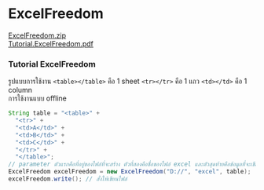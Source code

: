 # ExcelFreedom
[ExcelFreedom.zip](https://github.com/nut077/ExcelFreedom/files/1987460/ExcelFreedom.zip)
<br>
[Tutorial.ExcelFreedom.pdf](https://github.com/nut077/ExcelFreedom/files/1987462/Tutorial.ExcelFreedom.pdf)

### Tutorial ExcelFreedom
รูปแบบการใช้งาน ```<table></table>``` คือ 1 sheet ```<tr></tr>``` คือ 1 แถว ```<td></td>``` คือ 1 column
<br>
การใช้งานแบบ offline
<br>
```java 
String table = "<table>" +
  "<tr>" +
  "<td>A</td>" +
  "<td>B</td>" +
  "<td>C</td>" +
  "</tr>" +
  "</table>";
// parameter ตัวแรกคือที่อยู่ของไฟล์ที่จะสร้าง ตัวที่สองคือชื่อของไฟล์ excel และตัวสุดท้ายคือข้อมูลที่จะเขียนลงในไฟล์ excel
ExcelFreedom excelFreedom = new ExcelFreedom("D://", "excel", table);
excelFreedom.write(); // สั่งให้เขียนไฟล์
```
